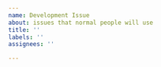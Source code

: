 ```yaml
---
name: Development Issue
about: issues that normal people will use
title: ''
labels: ''
assignees: ''

---
```

